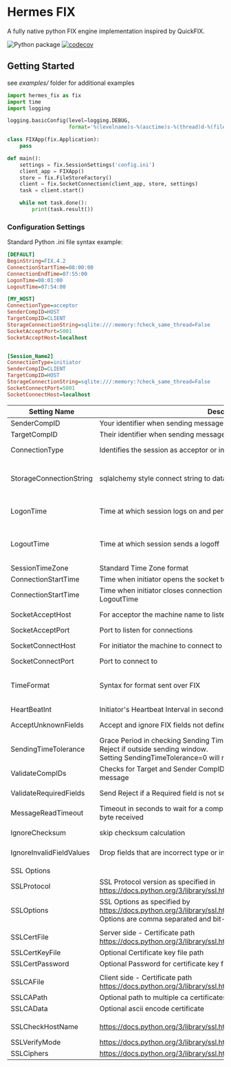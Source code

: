 # Hermes FIX

A fully native python FIX engine implementation inspired by QuickFIX.

![Python package](https://github.com/yabov/hermes_fix/workflows/Python%20package/badge.svg)
[![codecov](https://codecov.io/gh/yabov/hermes_fix/branch/master/graph/badge.svg?token=sGgRmhpHud)](https://codecov.io/gh/yabov/hermes_fix)


## Getting Started
see *examples/* folder for additional examples
```python
import hermes_fix as fix
import time
import logging

logging.basicConfig(level=logging.DEBUG,
                    format='%(levelname)s-%(asctime)s-%(thread)d-%(filename)s:%(lineno)d - %(message)s')

class FIXApp(fix.Application):
    pass

def main():
    settings = fix.SessionSettings('config.ini')
    client_app = FIXApp()
    store = fix.FileStoreFactory()
    client = fix.SocketConnection(client_app, store, settings)
    task = client.start()

    while not task.done():
        print(task.result())
```

### Configuration Settings
Standard Python .ini file syntax example:

```ini
[DEFAULT]
BeginString=FIX.4.2
ConnectionStartTime=08:00:00
ConnectionEndTime=07:55:00
LogonTime=08:01:00
LogoutTime=07:54:00

[MY_HOST]
ConnectionType=acceptor
SenderCompID=HOST
TargetCompID=CLIENT
StorageConnectionString=sqlite:///:memory:?check_same_thread=False
SocketAcceptPort=5001
SocketAcceptHost=localhost


[Session_Name2]
ConnectionType=initiator
SenderCompID=CLIENT
TargetCompID=HOST
StorageConnectionString=sqlite:///:memory:?check_same_thread=False
SocketConnectPort=5001
SocketConnectHost=localhost
```

|  Setting Name | Description|  Valid Values | Default|
|---|---|---|---|
|SenderCompID| Your identifier when sending messages| String| |
|TargetCompID| Their identifier when sending messages| String| |
|ConnectionType| Identifies the session as acceptor or initiator| acceptor <br> initiator| |
|StorageConnectionString| sqlalchemy style connect string to database| ex: sqlite:///:memory:?check_same_thread=False <br> for sqlite must use check_same_thread=False| |
|LogonTime| Time at which session logs on and performs a sequence reset| 'Monday 08:00:00am' for weekly <br> '6:00:00' for daily <br>|
|LogoutTime| Time at which session sends a logoff| same format as LogonTime, can be before LogonTime for inverted times |
|SessionTimeZone| Standard Time Zone format | ex: America/New_York | UTC |
|ConnectionStartTime| Time when initiator opens the socket to the server||
|ConnectionStartTime| Time when initiator closes connection to the server, will not close before LogoutTime||
|SocketAcceptHost|For acceptor the machine name to listen for connections| ip address<br>machine name| localhost|
|SocketAcceptPort|Port to listen for connections| integer||
|SocketConnectHost|For initiator the machine to connect to| ip address<br>machine name| |
|SocketConnectPort|Port to connect to| integer||
|TimeFormat| Syntax for format sent over FIX| '%Y%m%d-%H:%M:%S.%f'<br><br>'%Y%m%d-%H:%M:%S' | '%Y%m%d-%H:%M:%S.%f'|
|HeartBeatInt|  Initiator's Heartbeat Interval in seconds |  Positive float | 30 |
|AcceptUnknownFields| Accept and ignore FIX fields not defined in dictionary| True<br> False| False|
|SendingTimeTolerance | Grace Period in checking Sending Time<52> in minutes.<br>Reject if outside sending window. <br> Setting SendingTimeTolerance=0 will never reject| Positive float | 2|
|ValidateCompIDs | Checks for Target and Sender CompIDs to be defined correct on each message| True<br>False | True|
|ValidateRequiredFields| Send Reject if a Required field is not sent| True<br>False  || True
|MessageReadTimeout |  Timeout in seconds to wait for a complete FIX message to be sent from first byte received | Positive float| 2 |
|IgnoreChecksum| skip checksum calculation |  True<br>False| False |
|IgnoreInvalidFieldValues| Drop fields that are incorrect type or invalid Enum or tag=\<SOH\>|  True<br>False| False |
||
|SSL Options|
|SSLProtocol| SSL Protocol version as specified in https://docs.python.org/3/library/ssl.html#ssl.PROTOCOL_TLS | ssl.PROTOCOL_* | |
|SSLOptions | SSL Options as specified by https://docs.python.org/3/library/ssl.html#ssl.OP_ALL <br> Options are comma separated and bit-or'd together| ssl.OP_* | |
||||
|SSLCertFile| Server side - Certificate path https://docs.python.org/3/library/ssl.html#ssl.SSLContext.load_cert_chain |||
|SSLCertKeyFile| Optional Certificate key file path|||
|SSLCertPassword| Optional Password for certificate key file|||
||||
|SSLCAFile| Client side - Certificate path https://docs.python.org/3/library/ssl.html#ssl.SSLContext.load_verify_locations |||
|SSLCAPath| Optional path to multiple ca certificates|||
|SSLCAData| Optional ascii encode certificate|||
||||
|SSLCheckHostName| https://docs.python.org/3/library/ssl.html#ssl.SSLContext.check_hostname |True <br> False| True|
|SSLVerifyMode| https://docs.python.org/3/library/ssl.html#ssl.SSLContext.verify_mode | | |
|SSLCiphers| https://docs.python.org/3/library/ssl.html#ssl.SSLContext.set_ciphers | | |

